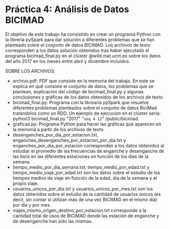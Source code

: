 # Práctica 4: Análisis de Datos BICIMAD
El objetivo de este trabajo ha consistido en crear un programa Python con la librería pySpark para dar solución a diferentes problemas que se han planteado sobre el conjunto de datos BICIMAD. Los archivos de texto corresponden a los datos solución obtenidos tras haber ejecutado el programa bicimad_final.py en el clúster @wild.mat.ucm.es sobre los datos del año 2017 en los meses entre abril y diciembre incluidos.

SOBRE LOS ARCHIVOS:
- archivo.pdf: PDF que consiste en la memoria del trabajo. En este se explica en qué consiste el conjunto de datos, los problemas que se plantean, explicación del código de bicimad_final.py y algunas conclusiones y gráficas de los datos obtenidos de los archivos de texto.
- bicimad_final.py: Programa con la librearía pySpark que resuelve diferentes problemas planteados sobre el conjunto de datos
BiciMad tratándolos como un RDD. Un ejemplo de ejecución en el clúster sería: python3 bicimad_final.py "2017" "`seq 4 12`" /public/bicimad.
- graficas.py: Programa Python para hacer las gráficas que aparecen en la memoria a partir de los archivos de texto.
- desenganches_por_dia_por_estacion.txt, enganches_desenganches_por_estacion_por_dia.txt y enganches_por_dia_por_estacion corresponden a los datos obtenidos al estudiar el promedio de las frecuencias de enganche y desenganche de las bicis en las diferentes estaciones en función de los días de la semana.
- tiempo_medio_por_dia_semana.txt, tiempo_medio_por_edad.txt y tiempo_medio_viaje_por_edad.txt son los datos sobre el estudio de los tiempos medios de viaje en función de la edad, día de la semana y el propio viaje.
- usuarios_unicos_por_dia.txt y usuarios_unicos_por_mes.txt son los datos obtenidos sobre el estudio de la cantidad de usuarios únicos (es decir, sin contar si utilizan más de una vez BICIMAD en el mismo día) por día y por mes.
- viajes_mismo_origen_destino_por_estacion.txt corresponde a la cantidad total de usos de BICIMAD donde las estación de enganche y de desenganche han sido las mismas.
